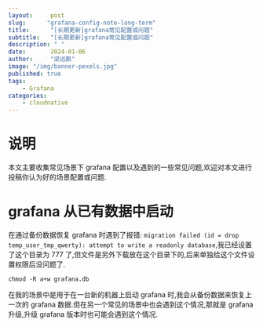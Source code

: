 ```yaml
---
layout:     post 
slug:      "grafana-config-note-long-term"
title:      "[长期更新]grafana常见配置或问题"
subtitle:   "[长期更新]grafana常见配置或问题"
description: " "
date:       2024-01-06
author:     "梁远鹏"
image: "/img/banner-pexels.jpg"
published: true
tags:
    - Grafana
categories: 
    - cloudnative
---  
```


# 说明

本文主要收集常见场景下 grafana 配置以及遇到的一些常见问题,欢迎对本文进行投稿你认为好的场景配置或问题.

# grafana 从已有数据中启动

在通过备份数据恢复 grafana 时遇到了报错: `migration failed (id = drop temp_user_tmp_qwerty): attempt to write a readonly database`,我已经设置了这个目录为 777 了,但文件是另外下载放在这个目录下的,后来单独给这个文件设置权限后没问题了.

```shell
chmod -R a+w grafana.db
```

在我的场景中是用于在一台新的机器上启动 grafana 时,我会从备份数据来恢复上一次的 grafana 数据.但在另一个常见的场景中也会遇到这个情况,那就是 grafana 升级,升级 grafana 版本时也可能会遇到这个情况.